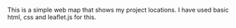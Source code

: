 This is a simple web map that shows my project locations. I have used basic html, css and leaflet.js for this.
